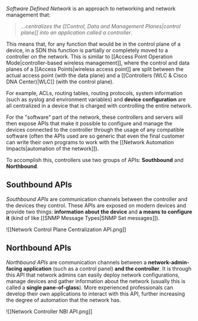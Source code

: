 *Software Defined Network* is an approach to networking and network management that:
>*...centralizes the [[Control, Data and Management Planes|control plane]] into an application called a controller*.

This means that, for any function that would be in the control plane of a device, in a SDN this function is partially or completely moved to a controller on the network. This is similar to [[Access Point Operation Mode|controller-based wireless management]], where the control and data planes of a [[Access Points|wireless access point]] are split between the actual access point (with the data plane) and a [[Controllers (WLC & Cisco DNA Center)|WLC]] (with the control plane).

For example, ACLs, routing tables, routing protocols, system information (such as syslog and environment variables) and **device configuration** are all centralized in a device that is charged with controlling the entire network.

For the "software" part of the network, these controllers and servers will then expose APIs that make it possible to configure and manage the devices connected to the controller through the usage of any compatible software (often the APIs used are so generic that even the final customer can write their own programs to work with the [[Network Automation Impacts|automation of the network]]).

To accomplish this, controllers use two groups of APIs: **Southbound** and **Northbound**.

## Southbound APIs

*Southbound APIs* are communication channels between the controller and the devices they control. These APIs are exposed on modern devices and provide two things: **information about the device** and **a means to configure it** (kind of like [[SNMP Message Types|SNMP Set messages]]).

![[Network Control Plane Centralization API.png]]

## Northbound APIs

*Northbound APIs* are communication channels between a **network-admin-facing application** (such as a control panel) **and the controller**. It is through this API that network admins can easily deploy network configurations, manage devices and gather information about the network (usually this is called a **single pane-of-glass**). More experienced professionals can develop their own applications to interact with this API, further increasing the degree of automation that the network has.

![[Network Controller NBI API.png]]

